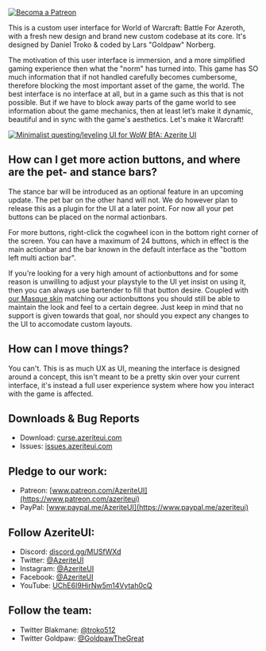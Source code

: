 [ ![Becoma a Patreon](http://azerite.org/img/social-media-buttons-patreon-small.jpg) ](https://www.patreon.com/AzeriteUI) 

This is a custom user interface for World of Warcraft: Battle For Azeroth, with a fresh new design and brand new custom codebase at its core. It's designed by Daniel Troko & coded by Lars "Goldpaw" Norberg. 

The motivation of this user interface is immersion, and a more simplified gaming experience then what the "norm" has turned into. This game has SO much information that if not handled carefully becomes cumbersome, therefore blocking the most important asset of the game, the world. The best interface is no interface at all, but in a game such as this that is not possible. But if we have to block away parts of the game world to see information about the game mechanics, then at least let’s make it dynamic, beautiful and in sync with the game's aesthetics. Let's make it Warcraft!  

[![Minimalist questing/leveling UI for WoW BfA: Azerite UI](https://i.imgur.com/rkxv7f8.jpg)](http://www.youtube.com/watch?v=3i4_Ix963LY "Minimalist questing/leveling UI for WoW BfA: Azerite UI")
  

## **How can I get more action buttons, and where are the pet- and stance bars?**  

The stance bar will be introduced as an optional feature in an upcoming update. The pet bar on the other hand will not. We do however plan to release this as a plugin for the UI at a later point. For now all your pet buttons can be placed on the normal actionbars.

For more buttons, right-click the cogwheel icon in the bottom right corner of the screen. You can have a maximum of 24 buttons, which in effect is the main actionbar and the bar known in the default interface as the "bottom left multi action bar". 

If you're looking for a very high amount of actionbuttons and for some reason is unwilling to adjust your playstyle to the UI yet insist on using it, then you can always use bartender to fill that button desire. Coupled with [our Masque skin](https://www.curseforge.com/wow/addons/masque-azerite) matching our actionbuttons you should still be able to maintain the look and feel to a certain degree. Just keep in mind that no support is given towards that goal, nor should you expect any changes to the UI to accomodate custom layouts. 

## **How can I move things?**  

You can't. This is as much UX as UI, meaning the interface is designed around a concept, this isn't meant to be a pretty skin over your current interface, it's instead a full user experience system where how you interact with the game is affected.

## **Downloads & Bug Reports**
* Download: [curse.azeriteui.com](http://curse.azeriteui.com)
* Issues: [issues.azeriteui.com](http://issues.azeriteui.com)

## **Pledge to our work:**  
* Patreon: [www.patreon.com/AzeriteUI](https://www.patreon.com/azeriteui)
* PayPal: [www.paypal.me/AzeriteUI](https://www.paypal.me/azeriteui)

## **Follow AzeriteUI:**  
* Discord: [discord.gg/MUSfWXd](https://discord.gg/MUSfWXd)
* Twitter: [@AzeriteUI](https://twitter.com/azeriteui)  
* Instagram: [@AzeriteUI](https://instagram.com/azeriteui/)  
* Facebook: [@AzeriteUI](https://www.facebook.com/azeriteui/)  
* YouTube: [UChE6I9HirNw5m14Vytah0cQ](https://www.youtube.com/channel/UChE6I9HirNw5m14Vytah0cQ) 

## **Follow the team:**
* Twitter Blakmane: [@troko512](https://twitter.com/troko512)
* Twitter Goldpaw: [@GoldpawTheGreat](https://twitter.com/GoldpawTheGreat)
